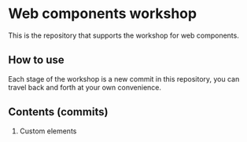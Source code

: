# Web components workshop

This is the repository that supports the workshop for web components.

## How to use

Each stage of the workshop is a new commit in this repository, you can travel back and forth at your own convenience.

## Contents (commits)

1. Custom elements